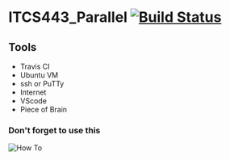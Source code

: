 # ITCS443_Parallel [![Build Status](https://travis-ci.org/SunatP/ITCS443_Parallel.svg?branch=master)](https://travis-ci.org/SunatP/ITCS443_Parallel) 

## Tools
-  Travis CI
-  Ubuntu VM
-  ssh or PuTTy
-  Internet
-  VScode
-  Piece of Brain

### Don't forget to use this
![How To](https://i.redd.it/udh8vnga3op21.jpg)